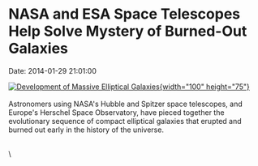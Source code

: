 NASA and ESA Space Telescopes Help Solve Mystery of Burned-Out Galaxies
=======================================================================

Date: 2014-01-29 21:01:00

[![Development of Massive Elliptical
Galaxies](http://www.jpl.nasa.gov/images/spitzer/20140129/spitzer20140129-th.jpg){width="100"
height="75"}](http://www.jpl.nasa.gov/news/news.cfm?release=2014-030&rn=news.xml&rst=4028)\
\
Astronomers using NASA\'s Hubble and Spitzer space telescopes, and
Europe\'s Herschel Space Observatory, have pieced together the
evolutionary sequence of compact elliptical galaxies that erupted and
burned out early in the history of the universe.

\
\
